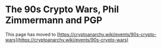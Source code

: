 
# The 90s Crypto Wars, Phil Zimmermann and PGP

This page has moved to [https://cryptoanarchy.wiki/events/90s-crypto-wars](https://cryptoanarchy.wiki/events/90s-crypto-wars)


